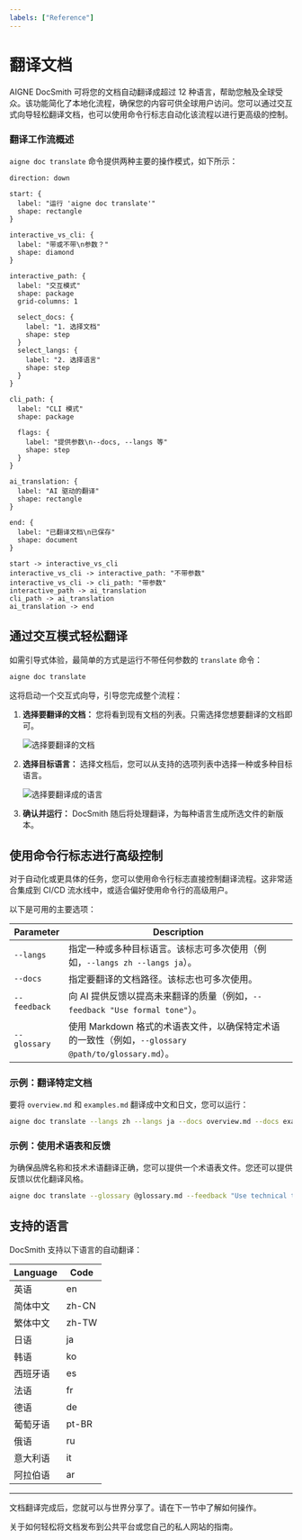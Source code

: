 ```yaml
---
labels: ["Reference"]
---
```


# 翻译文档

AIGNE DocSmith 可将您的文档自动翻译成超过 12 种语言，帮助您触及全球受众。该功能简化了本地化流程，确保您的内容可供全球用户访问。您可以通过交互式向导轻松翻译文档，也可以使用命令行标志自动化该流程以进行更高级的控制。

### 翻译工作流概述

`aigne doc translate` 命令提供两种主要的操作模式，如下所示：

```d2
direction: down

start: {
  label: "运行 'aigne doc translate'"
  shape: rectangle
}

interactive_vs_cli: {
  label: "带或不带\n参数？"
  shape: diamond
}

interactive_path: {
  label: "交互模式"
  shape: package
  grid-columns: 1

  select_docs: {
    label: "1. 选择文档"
    shape: step
  }
  select_langs: {
    label: "2. 选择语言"
    shape: step
  }
}

cli_path: {
  label: "CLI 模式"
  shape: package

  flags: {
    label: "提供参数\n--docs, --langs 等"
    shape: step
  }
}

ai_translation: {
  label: "AI 驱动的翻译"
  shape: rectangle
}

end: {
  label: "已翻译文档\n已保存"
  shape: document
}

start -> interactive_vs_cli
interactive_vs_cli -> interactive_path: "不带参数"
interactive_vs_cli -> cli_path: "带参数"
interactive_path -> ai_translation
cli_path -> ai_translation
ai_translation -> end
```

## 通过交互模式轻松翻译

如需引导式体验，最简单的方式是运行不带任何参数的 `translate` 命令：

```bash
aigne doc translate
```

这将启动一个交互式向导，引导您完成整个流程：

1.  **选择要翻译的文档：** 您将看到现有文档的列表。只需选择您想要翻译的文档即可。

    ![选择要翻译的文档](https://docsmith.aigne.io/image-bin/uploads/e2cf5fa45aa856c406a444fb4665ed2d.png)

2.  **选择目标语言：** 选择文档后，您可以从支持的选项列表中选择一种或多种目标语言。

    ![选择要翻译成的语言](https://docsmith.aigne.io/image-bin/uploads/2e243a2488f2060a693fe0ac0c8fb5ad.png)

3.  **确认并运行：** DocSmith 随后将处理翻译，为每种语言生成所选文件的新版本。

## 使用命令行标志进行高级控制

对于自动化或更具体的任务，您可以使用命令行标志直接控制翻译流程。这非常适合集成到 CI/CD 流水线中，或适合偏好使用命令行的高级用户。

以下是可用的主要选项：

| Parameter | Description |
|---|---|
| `--langs` | 指定一种或多种目标语言。该标志可多次使用（例如，`--langs zh --langs ja`）。 |
| `--docs` | 指定要翻译的文档路径。该标志也可多次使用。 |
| `--feedback` | 向 AI 提供反馈以提高未来翻译的质量（例如，`--feedback "Use formal tone"`）。 |
| `--glossary` | 使用 Markdown 格式的术语表文件，以确保特定术语的一致性（例如，`--glossary @path/to/glossary.md`）。 |

### 示例：翻译特定文档

要将 `overview.md` 和 `examples.md` 翻译成中文和日文，您可以运行：

```bash
aigne doc translate --langs zh --langs ja --docs overview.md --docs examples.md
```

### 示例：使用术语表和反馈

为确保品牌名称和技术术语翻译正确，您可以提供一个术语表文件。您还可以提供反馈以优化翻译风格。

```bash
aigne doc translate --glossary @glossary.md --feedback "Use technical terminology consistently" --docs overview.md --langs de
```

## 支持的语言

DocSmith 支持以下语言的自动翻译：

| Language | Code |
|---|---|
| 英语 | en |
| 简体中文 | zh-CN |
| 繁体中文 | zh-TW |
| 日语 | ja |
| 韩语 | ko |
| 西班牙语 | es |
| 法语 | fr |
| 德语 | de |
| 葡萄牙语 | pt-BR |
| 俄语 | ru |
| 意大利语 | it |
| 阿拉伯语 | ar |

---

文档翻译完成后，您就可以与世界分享了。请在下一节中了解如何操作。

<x-card data-title="下一步：发布您的文档" data-icon="lucide:upload-cloud" data-href="/features/publish-your-docs" data-cta="阅读更多">
  关于如何轻松将文档发布到公共平台或您自己的私人网站的指南。
</x-card>